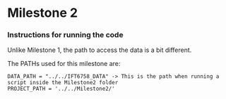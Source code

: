 # Milestone 2

### Instructions for running the code

Unlike Milestone 1, the path to access the data is a bit different.

The PATHs used for this milestone are:

    DATA_PATH = "../../IFT6758_DATA" -> This is the path when running a script inside the Milestone2 folder
    PROJECT_PATH = '../../Milestone2/'